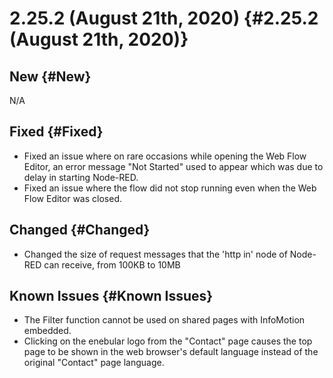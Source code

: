 # 2.25.2 (August 21th, 2020) {#2.25.2 (August 21th, 2020)}

## New {#New}

N/A

## Fixed {#Fixed}

- Fixed an issue where on rare occasions while opening the Web Flow Editor, an error message "Not Started" used to appear which was due to delay in starting Node-RED.
- Fixed an issue where the flow did not stop running even when the Web Flow Editor was closed.

## Changed {#Changed}

- Changed the size of request messages that the 'http in' node of Node-RED can receive, from 100KB to 10MB

## Known Issues {#Known Issues}

- The Filter function cannot be used on shared pages with InfoMotion embedded.
- Clicking on the enebular logo from the "Contact" page causes the top page to be shown in the web browser's default language instead of the original "Contact" page language.

